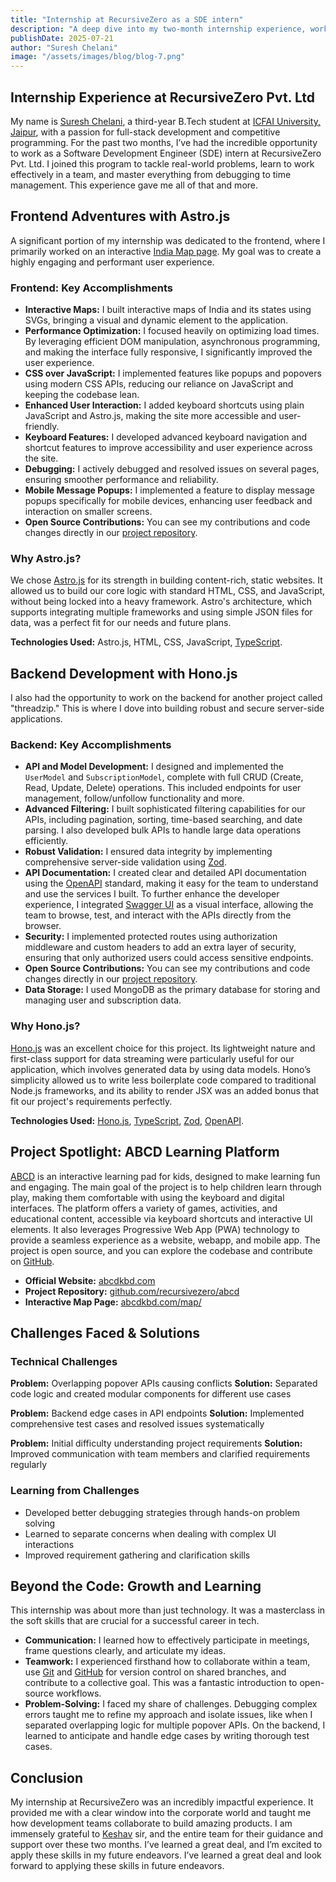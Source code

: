 ```yaml
---
title: "Internship at RecursiveZero as a SDE intern"
description: "A deep dive into my two-month internship experience, working with Astro.js and Hono.js, and growing as a full-stack developer."
publishDate: 2025-07-21
author: "Suresh Chelani"
image: "/assets/images/blog/blog-7.png"
---
```


## Internship Experience at RecursiveZero Pvt. Ltd

My name is [Suresh Chelani](https://www.linkedin.com/in/suresh-chelani-a34b6a248/), a third-year B.Tech student at [ICFAI University, Jaipur](https://www.iujaipur.edu.in/), with a passion for full-stack development and competitive programming.
For the past two months, I’ve had the incredible opportunity to work as a Software Development Engineer (SDE) intern at RecursiveZero Pvt. Ltd.
I joined this program to tackle real-world problems, learn to work effectively in a team, and master everything from debugging to time management. This experience gave me all of that and more.

## Frontend Adventures with Astro.js

A significant portion of my internship was dedicated to the frontend, where I primarily worked on an interactive [India Map page](https://abcdkbd.com/map). My goal was to create a highly engaging and performant user experience.

### Frontend: Key Accomplishments

- **Interactive Maps:** I built interactive maps of India and its states using SVGs, bringing a visual and dynamic element to the application.
- **Performance Optimization:** I focused heavily on optimizing load times. By leveraging efficient DOM manipulation, asynchronous programming, and making the interface fully responsive, I significantly improved the user experience.
- **CSS over JavaScript:** I implemented features like popups and popovers using modern CSS APIs, reducing our reliance on JavaScript and keeping the codebase lean.
- **Enhanced User Interaction:** I added keyboard shortcuts using plain JavaScript and Astro.js, making the site more accessible and user-friendly.
- **Keyboard Features:** I developed advanced keyboard navigation and shortcut features to improve accessibility and user experience across the site.
- **Debugging:** I actively debugged and resolved issues on several pages, ensuring smoother performance and reliability.
- **Mobile Message Popups:** I implemented a feature to display message popups specifically for mobile devices, enhancing user feedback and interaction on smaller screens.
- **Open Source Contributions:** You can see my contributions and code changes directly in our [project repository](https://github.com/recursivezero/abcd).

### Why Astro.js?

We chose [Astro.js](https://astro.build/) for its strength in building content-rich, static websites. It allowed us to build our core logic with standard HTML, CSS, and JavaScript, without being locked into a heavy framework.
Astro's architecture, which supports integrating multiple frameworks and using simple JSON files for data, was a perfect fit for our needs and future plans.

**Technologies Used:** Astro.js, HTML, CSS, JavaScript, [TypeScript](https://www.typescriptlang.org/).

## Backend Development with Hono.js

I also had the opportunity to work on the backend for another project called "threadzip." This is where I dove into building robust and secure server-side applications.

### Backend: Key Accomplishments

- **API and Model Development:** I designed and implemented the `UserModel` and `SubscriptionModel`, complete with full CRUD (Create, Read, Update, Delete) operations.
  This included endpoints for user management, follow/unfollow functionality and more.
- **Advanced Filtering:** I built sophisticated filtering capabilities for our APIs, including pagination, sorting, time-based searching, and date parsing. I also developed bulk APIs to handle large data operations efficiently.
- **Robust Validation:** I ensured data integrity by implementing comprehensive server-side validation using [Zod](https://zod.dev/).
- **API Documentation:** I created clear and detailed API documentation using the [OpenAPI](https://www.openapis.org/) standard, making it easy for the team to understand and use the services I built. To further enhance the developer experience,
  I integrated [Swagger UI](https://swagger.io/tools/swagger-ui/) as a visual interface, allowing the team to browse, test, and interact with the APIs directly from the browser.
- **Security:** I implemented protected routes using authorization middleware and custom headers to add an extra layer of security, ensuring that only authorized users could access sensitive endpoints.
- **Open Source Contributions:** You can see my contributions and code changes directly in our [project repository](https://github.com/recursivezero/abcd/tree/task/hono).
- **Data Storage:** I used MongoDB as the primary database for storing and managing user and subscription data.

### Why Hono.js?

[Hono.js](https://hono.dev/) was an excellent choice for this project. Its lightweight nature and first-class support for data streaming were particularly useful for our application, which involves generated data by using data models.
Hono’s simplicity allowed us to write less boilerplate code compared to traditional Node.js frameworks, and its ability to render JSX was an added bonus that fit our project's requirements perfectly.

**Technologies Used:** [Hono.js](https://hono.dev/), [TypeScript](https://www.typescriptlang.org/), [Zod](https://zod.dev/), [OpenAPI](https://www.openapis.org/).

## Project Spotlight: ABCD Learning Platform

[ABCD](https://abcdkbd.com/) is an interactive learning pad for kids, designed to make learning fun and engaging.
The main goal of the project is to help children learn through play, making them comfortable with using the keyboard and digital interfaces.
The platform offers a variety of games, activities, and educational content, accessible via keyboard shortcuts and interactive UI elements.
It also leverages Progressive Web App (PWA) technology to provide a seamless experience as a website, webapp, and mobile app. The project is open source, and you can explore the codebase and contribute on [GitHub](https://github.com/recursivezero/abcd).

- **Official Website:** [abcdkbd.com](https://abcdkbd.com/)
- **Project Repository:** [github.com/recursivezero/abcd](https://github.com/recursivezero/abcd)
- **Interactive Map Page:** [abcdkbd.com/map/](https://abcdkbd.com/map/)

## Challenges Faced & Solutions

### Technical Challenges

**Problem:** Overlapping popover APIs causing conflicts
**Solution:** Separated code logic and created modular components for different use cases

**Problem:** Backend edge cases in API endpoints
**Solution:** Implemented comprehensive test cases and resolved issues systematically

**Problem:** Initial difficulty understanding project requirements
**Solution:** Improved communication with team members and clarified requirements regularly

### Learning from Challenges

- Developed better debugging strategies through hands-on problem solving
- Learned to separate concerns when dealing with complex UI interactions
- Improved requirement gathering and clarification skills

## Beyond the Code: Growth and Learning

This internship was about more than just technology. It was a masterclass in the soft skills that are crucial for a successful career in tech.

- **Communication:** I learned how to effectively participate in meetings, frame questions clearly, and articulate my ideas.
- **Teamwork:** I experienced firsthand how to collaborate within a team, use [Git](https://git-scm.com/) and [GitHub](https://github.com/) for version control on shared branches, and contribute to a collective goal.
  This was a fantastic introduction to open-source workflows.
- **Problem-Solving:** I faced my share of challenges. Debugging complex errors taught me to refine my approach and isolate issues, like when I separated overlapping logic for multiple popover APIs. On the backend,
  I learned to anticipate and handle edge cases by writing thorough test cases.

## Conclusion

My internship at RecursiveZero was an incredibly impactful experience. It provided me with a clear window into the corporate world and taught me how development teams collaborate to build amazing products.
I am immensely grateful to [Keshav](https://www.linkedin.com/in/xkeshav/) sir, and the entire team for their guidance and support over these two months. I’ve learned a great deal, and I’m excited to apply these skills in my future endeavors.
I’ve learned a great deal and look forward to applying these skills in future endeavors.

